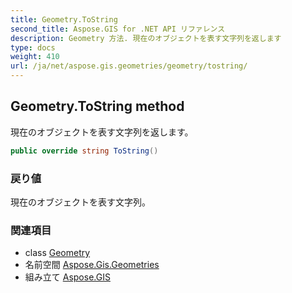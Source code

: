 ```yaml
---
title: Geometry.ToString
second_title: Aspose.GIS for .NET API リファレンス
description: Geometry 方法. 現在のオブジェクトを表す文字列を返します
type: docs
weight: 410
url: /ja/net/aspose.gis.geometries/geometry/tostring/
---
```

## Geometry.ToString method

現在のオブジェクトを表す文字列を返します。

```csharp
public override string ToString()
```

### 戻り値

現在のオブジェクトを表す文字列。

### 関連項目

* class [Geometry](../)
* 名前空間 [Aspose.Gis.Geometries](../../geometry/)
* 組み立て [Aspose.GIS](../../../)


